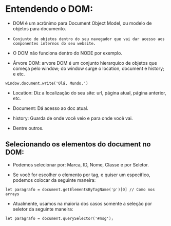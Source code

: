 # Entendendo o DOM:

- DOM é um acrônimo para Document Object Model, ou modelo de objetos para documento.

- `Conjunto de objetos dentro do seu navegador que vai dar acesso aos componentes internos do seu website.` 

- O DOM não funciona dentro do NODE por exemplo.

- Árvore DOM: arvore DOM é um conjunto hierarquico de objetos que começa pelo window; do window surge o location, document e history; e etc.

~~~JS exemplo
window.document.write('Olá, Mundo.')
~~~

- Location: Diz a localização do seu site: url, página atual, página anterior, etc.

- Document: Dá acesso ao doc atual.

- history: Guarda de onde você veio e para onde você vai. 

- Dentre outros.

## Selecionando os elementos do document no DOM:

- Podemos selecionar por: Marca, ID, Nome, Classe e por Seletor.

- Se você for escolher o elemento por tag, e quiser um específico, podemos colocar da seguinte maneira:

~~~JS exemplo
let paragrafo = document.getElementsByTagName('p')[0] // Como nos arrays
~~~

- Atualmente, usamos na maioria dos casos somente a seleção por seletor da seguinte maneira:

~~~JS exemplo
let paragrafo = document.querySelector('#msg');
~~~

